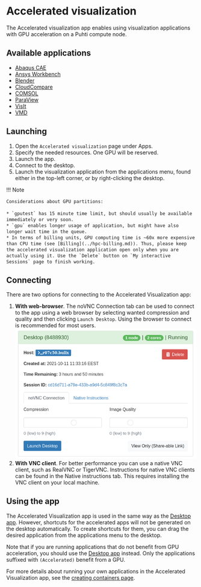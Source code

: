 # Accelerated visualization
The Accelerated visualization app enables using visualization applications with GPU acceleration on a Puhti compute node.

## Available applications
* [Abaqus CAE](../../apps/abaqus.md)
* [Ansys Workbench](../../apps/ansys.md)
* [Blender](../../apps/blender.md)
* [CloudCompare](../../apps/cloudcompare.md)
* [COMSOL](../../apps/comsol.md)
* [ParaView](../../apps/paraview.md)
* [VisIt](../../apps/visit.md)
* [VMD](../../apps/vmd.md)

## Launching
1. Open the `Accelerated visualization` page under Apps.
2. Specify the needed resources. One GPU will be reserved.
3. Launch the app.
4. Connect to the desktop.
4. Launch the visualization application from the applications menu, found either in the top-left
   corner, or by right-clicking the desktop.

!!! Note

    Considerations about GPU partitions:
    
    * `gputest` has 15 minute time limit, but should usually be available immediately or very soon.
    * `gpu` enables longer usage of application, but might have also longer wait time in the queue.
    * In terms of billing units, GPU computing time is ~60x more expensive than CPU time (see [Billing](../hpc-billing.md)). Thus, please keep the accelerated visualization application open only when you are actually using it. Use the `Delete` button on `My interactive Sessions` page to finish working.

## Connecting
There are two options for connecting to the Accelerated Visualization app:

1. **With web-browser**.
The noVNC Connection tab can be used to connect to the app using a web browser by selecting wanted compression and quality and then clicking `Launch Desktop`.
Using the browser to connect is recommended for most users.
![](../../img/ood-vnc-connect.png)
2. **With VNC client**.
For better performance you can use a native VNC client, such as RealVNC or TigerVNC.
Instructions for native VNC clients can be found in the Native instructions tab.
This requires installing the VNC client on your local machine.

## Using the app

The Accelerated Visualization app is used in the same way as the [Desktop app](desktop.md). However,
shortcuts for the accelerated apps will not be generated on the desktop automatically. To create
shortcuts for them, you can drag the desired application from the applications menu to the desktop.

Note that if you are running applications that do not benefit from GPU acceleration, you should use
the [Desktop app](desktop.md) instead. Only the applications suffixed with `(Accelerated)` benefit
from a GPU.

For more details about running your own applications in the Accelerated Visualization app, see the [creating containers page](../containers/examples.md#example-accelerated-visualization-application).
